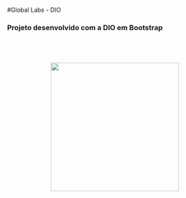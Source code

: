 #Global Labs - DIO 

### Projeto desenvolvido com a DIO em Bootstrap
## <br>

<div align="center">
  <img width="300px" src="https://github.com/CarlaMGaldino/aula_bootstrap/blob/main/imagens/global-labs.png">
  </div>
